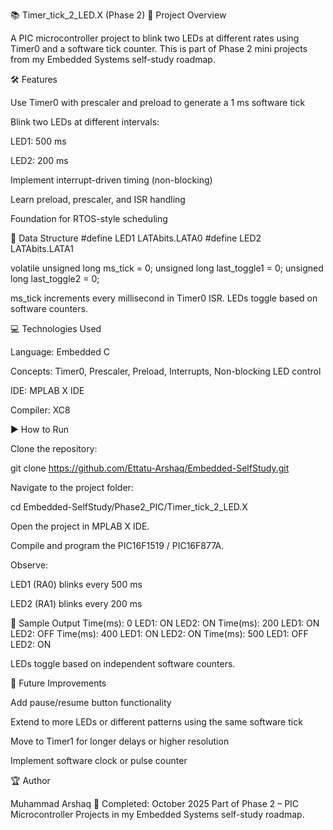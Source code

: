 📚 Timer_tick_2_LED.X (Phase 2)
📌 Project Overview

A PIC microcontroller project to blink two LEDs at different rates using Timer0 and a software tick counter.
This is part of Phase 2 mini projects from my Embedded Systems self-study roadmap.

🛠 Features

Use Timer0 with prescaler and preload to generate a 1 ms software tick

Blink two LEDs at different intervals:

LED1: 500 ms

LED2: 200 ms

Implement interrupt-driven timing (non-blocking)

Learn preload, prescaler, and ISR handling

Foundation for RTOS-style scheduling

📂 Data Structure
#define LED1 LATAbits.LATA0
#define LED2 LATAbits.LATA1

volatile unsigned long ms_tick = 0;
unsigned long last_toggle1 = 0;
unsigned long last_toggle2 = 0;


ms_tick increments every millisecond in Timer0 ISR. LEDs toggle based on software counters.

💻 Technologies Used

Language: Embedded C

Concepts: Timer0, Prescaler, Preload, Interrupts, Non-blocking LED control

IDE: MPLAB X IDE

Compiler: XC8

▶ How to Run

Clone the repository:

git clone https://github.com/Ettatu-Arshaq/Embedded-SelfStudy.git


Navigate to the project folder:

cd Embedded-SelfStudy/Phase2_PIC/Timer_tick_2_LED.X


Open the project in MPLAB X IDE.

Compile and program the PIC16F1519 / PIC16F877A.

Observe:

LED1 (RA0) blinks every 500 ms

LED2 (RA1) blinks every 200 ms

📸 Sample Output
Time(ms): 0    LED1: ON   LED2: ON
Time(ms): 200  LED1: ON   LED2: OFF
Time(ms): 400  LED1: ON   LED2: ON
Time(ms): 500  LED1: OFF  LED2: ON


LEDs toggle based on independent software counters.

📌 Future Improvements

Add pause/resume button functionality

Extend to more LEDs or different patterns using the same software tick

Move to Timer1 for longer delays or higher resolution

Implement software clock or pulse counter

🏆 Author

Muhammad Arshaq
📅 Completed: October 2025
Part of Phase 2 – PIC Microcontroller Projects in my Embedded Systems self-study roadmap.